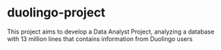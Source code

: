 # duolingo-project
This project aims to develop a Data Analyst Project, analyzing a database with 13 million lines that contains information from Duolingo users

